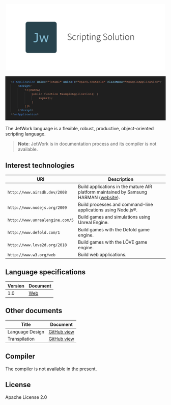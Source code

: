 <p align="center">
  <img src="./assets/logo.png" width="500">
</p>

<p align="center">
  <img src="./snippets/spark-control.png" width="795">
</p>

The JetWork language is a flexible, robust, productive, object-oriented scripting language.

> **Note**: JetWork is in documentation process and its compiler is not available.

## Interest technologies

| URI | Description |
| --- | ----------- |
| `http://www.airsdk.dev/2008` | Build applications in the mature AIR platform maintained by Samsung HARMAN ([website](https://airsdk.dev)). |
| `http://www.nodejs.org/2009` | Build processes and command-line applications using Node.js®. |
| `http://www.unrealengine.com/5` | Build games and simulations using Unreal Engine. |
| `http://www.defold.com/1` | Build games with the Defold game engine. |
| `http://www.love2d.org/2018` | Build games with the LÖVE game engine. |
| `http://www.w3.org/web` | Build web applications. |

## Language specifications

| Version | Document |
| ------- | -------- |
| 1.0     | [Web](https://jetwork-lang.github.io/lang/spec/1.0/live) |

## Other documents

| Title | Document |
| ----- | -------- |
| Language Design | [GitHub view](design/design.md) |
| Transpilation | [GitHub view](design/transpilation.md) |

## Compiler

The compiler is not available in the present.

## License

Apache License 2.0